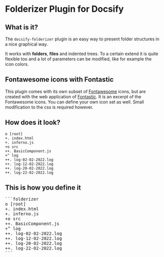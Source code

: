 # Folderizer Plugin for Docsify

## What is it?

The `docsify-folderizer` plugin is an easy way to present folder structures in a nice graphical way.

It works with **folders**, **files** and indented trees. To a certain extend it is quite flexible too and
a lot of parameters can be modified, like for example the icon colors. 

## Fontawesome icons with Fontastic

This plugin comes with its own subset of [Fontawesome](https://www.fontawesome.com) icons, but are created with the web application of [Fontastic](https://app.fontastic.me/). 
It is an excerpt of the Fontawesome icons. You can define your own icon set as well. Small modification to the css is required however.

## How does it look?

```folderizer
o [root]
+. index.html
+. inferno.js
+o src
++. BasicComponent.js
+^ log
++. log-02-02-2022.log
++. log-12-02-2022.log
++. log-20-02-2022.log
++. log-22-02-2022.log
```

## This is how you define it

<div class="pre-raw">
<pre>
```folderizer
o [root]
+. index.html
+. inferno.js
+o src
++. BasicComponent.js
+^ log
++. log-02-02-2022.log
++. log-12-02-2022.log
++. log-20-02-2022.log
++. log-22-02-2022.log
``` 
</pre>  
</div>